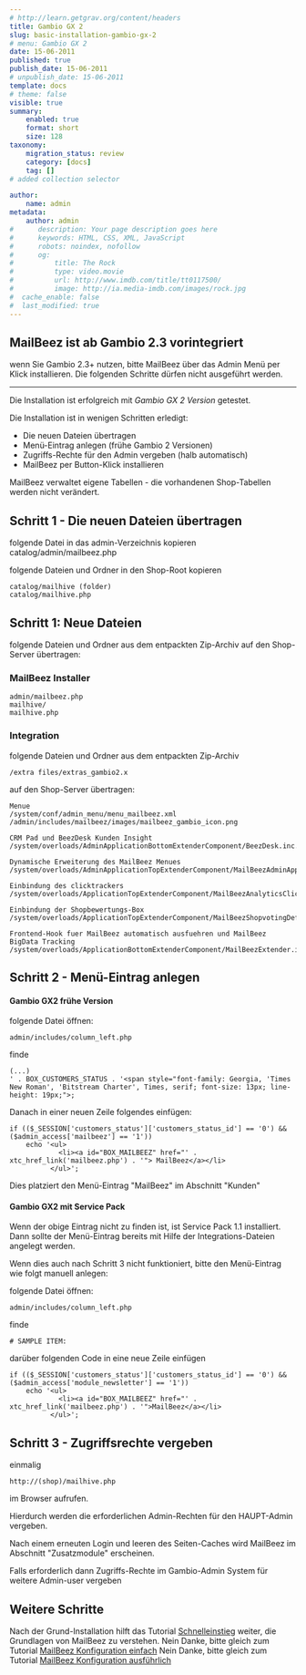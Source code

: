 ```yaml
---
# http://learn.getgrav.org/content/headers
title: Gambio GX 2
slug: basic-installation-gambio-gx-2
# menu: Gambio GX 2
date: 15-06-2011
published: true
publish_date: 15-06-2011
# unpublish_date: 15-06-2011
template: docs
# theme: false
visible: true
summary:
    enabled: true
    format: short
    size: 128
taxonomy:
    migration_status: review
    category: [docs]
    tag: []
# added collection selector

author:
    name: admin
metadata:
    author: admin
#      description: Your page description goes here
#      keywords: HTML, CSS, XML, JavaScript
#      robots: noindex, nofollow
#      og:
#          title: The Rock
#          type: video.movie
#          url: http://www.imdb.com/title/tt0117500/
#          image: http://ia.media-imdb.com/images/rock.jpg
#  cache_enable: false
#  last_modified: true
---
```


## MailBeez ist ab Gambio 2.3 vorintegriert

wenn Sie Gambio 2.3+ nutzen, bitte MailBeez über das Admin Menü per Klick installieren. Die folgenden Schritte dürfen nicht ausgeführt werden.

- - - - - -

Die Installation ist erfolgreich mit *Gambio GX 2 Version* getestet.

Die Installation ist in wenigen Schritten erledigt:

- Die neuen Dateien übertragen
- Menü-Eintrag anlegen (frühe Gambio 2 Versionen)
- Zugriffs-Rechte für den Admin vergeben (halb automatisch)
- MailBeez per Button-Klick installieren

MailBeez verwaltet eigene Tabellen - die vorhandenen Shop-Tabellen werden nicht verändert.

## Schritt 1 - Die neuen Dateien übertragen

folgende Datei in das admin-Verzeichnis kopieren catalog/admin/mailbeez.php

folgende Dateien und Ordner in den Shop-Root kopieren

 
    catalog/mailhive (folder)
    catalog/mailhive.php


## Schritt 1: Neue Dateien

folgende Dateien und Ordner aus dem entpackten Zip-Archiv auf den Shop-Server übertragen:

### MailBeez Installer

 
    admin/mailbeez.php
    mailhive/
    mailhive.php


### Integration

folgende Dateien und Ordner aus dem entpackten Zip-Archiv

 
    /extra files/extras_gambio2.x 


auf den Shop-Server übertragen:

 
    Menue
    /system/conf/admin_menu/menu_mailbeez.xml
    /admin/includes/mailbeez/images/mailbeez_gambio_icon.png
    
    CRM Pad und BeezDesk Kunden Insight
    /system/overloads/AdminApplicationBottomExtenderComponent/BeezDesk.inc.php
    
    Dynamische Erweiterung des MailBeez Menues
    /system/overloads/AdminApplicationTopExtenderComponent/MailBeezAdminApplicationTopExtender.inc.php
    
    Einbindung des clicktrackers
    /system/overloads/ApplicationTopExtenderComponent/MailBeezAnalyticsClicktracker.inc.php
    
    Einbindung der Shopbewertungs-Box
    /system/overloads/ApplicationTopExtenderComponent/MailBeezShopvotingDefault.inc
    
    Frontend-Hook fuer MailBeez automatisch ausfuehren und MailBeez BigData Tracking
    /system/overloads/ApplicationBottomExtenderComponent/MailBeezExtender.inc.php


## Schritt 2 - Menü-Eintrag anlegen

#### Gambio GX2 frühe Version

folgende Datei öffnen:

 
    admin/includes/column_left.php  


finde

 
    (...) 
    ' . BOX_CUSTOMERS_STATUS . '<span style="font-family: Georgia, 'Times New Roman', 'Bitstream Charter', Times, serif; font-size: 13px; line-height: 19px;">;


Danach in einer neuen Zeile folgendes einfügen:

 
    if (($_SESSION['customers_status']['customers_status_id'] == '0') && ($admin_access['mailbeez'] == '1')) 
        echo '<ul>
                <li><a id="BOX_MAILBEEZ" href="' . xtc_href_link('mailbeez.php') . '"> MailBeez</a></li>
              </ul>';


Dies platziert den Menü-Eintrag "MailBeez" im Abschnitt "Kunden"

#### Gambio GX2 mit Service Pack

Wenn der obige Eintrag nicht zu finden ist, ist Service Pack 1.1 installiert. Dann sollte der Menü-Eintrag bereits mit Hilfe der Integrations-Dateien angelegt werden.

Wenn dies auch nach Schritt 3 nicht funktioniert, bitte den Menü-Eintrag wie folgt manuell anlegen:

folgende Datei öffnen:

 
    admin/includes/column_left.php  


finde

 
    # SAMPLE ITEM:


darüber folgenden Code in eine neue Zeile einfügen

 
    if (($_SESSION['customers_status']['customers_status_id'] == '0') && ($admin_access['module_newsletter'] == '1')) 
        echo '<ul>
                <li><a id="BOX_MAILBEEZ" href="' . xtc_href_link('mailbeez.php') . '">MailBeez</a></li>
              </ul>';


## Schritt 3 - Zugriffsrechte vergeben

einmalig

 
    http://(shop)/mailhive.php


im Browser aufrufen.

Hierdurch werden die erforderlichen Admin-Rechten für den HAUPT-Admin vergeben.

Nach einem erneuten Login und leeren des Seiten-Caches wird MailBeez im Abschnitt "Zusatzmodule" erscheinen.

Falls erforderlich dann Zugriffs-Rechte im Gambio-Admin System für weitere Admin-user vergeben

## Weitere Schritte

 Nach der Grund-Installation hilft das Tutorial [Schnelleinstieg](/dokumentation/tutorials/schnelleinstieg/) weiter, die Grundlagen von MailBeez zu verstehen. Nein Danke, bitte gleich zum Tutorial [MailBeez Konfiguration einfach](/dokumentation/tutorials/mailbeez-konfiguration-einfach/) Nein Danke, bitte gleich zum Tutorial [MailBeez Konfiguration ausführlich](/dokumentation/tutorials/mailbeez-konfiguration-ausfuehrlich/)
